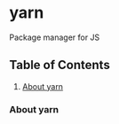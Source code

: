 # yarn
Package manager for JS


## Table of Contents

1. [About yarn](#About-yarn)


### About yarn
